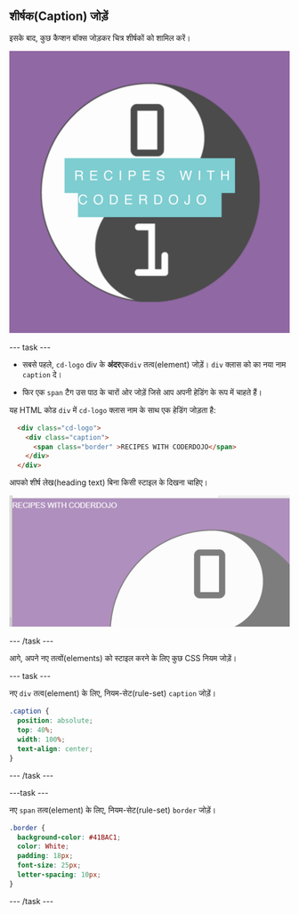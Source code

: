 ## शीर्षक(Caption) जोड़ें

इसके बाद, कुछ कैप्शन बॉक्स जोड़कर चित्र शीर्षकों को शामिल करें।

![Image of project after current step](images/AfterStep4.png)

--- task ---

+ सबसे पहले, `cd-logo` div के **अंदर**एक`div` तत्व(element) जोड़ें। `div` क्लास को का नया नाम `caption` दे।

+ फिर एक `span` टैग उस पाठ के चारों ओर जोड़ें जिसे आप अपनी हेडिंग के रूप में चाहते हैं।

यह HTML कोड `div` में `cd-logo` क्लास नाम के साथ एक हेडिंग जोड़ता है:

```html
  <div class="cd-logo">
    <div class="caption">
      <span class="border" >RECIPES WITH CODERDOJO</span>
    </div>
  </div>
```

आपको शीर्ष लेख(heading text) बिना किसी स्टाइल के दिखना चाहिए।

![Image of caption without styling](images/CaptionNoStyle.png)

--- /task ---

आगे, अपने नए तत्वों(elements) को स्टाइल करने के लिए कुछ CSS नियम जोड़ें।

--- task ---

नए `div` तत्व(element) के लिए, नियम-सेट(rule-set) `caption` जोड़ें।

```css
.caption {
  position: absolute;
  top: 40%;
  width: 100%;
  text-align: center;
}
```

--- /task ---

---task ---

नए `span` तत्व(element) के लिए, नियम-सेट(rule-set) `border` जोड़ें।

```css
.border {
  background-color: #41BAC1;
  color: White;
  padding: 18px;
  font-size: 25px;
  letter-spacing: 10px;
}
```

--- /task ---

